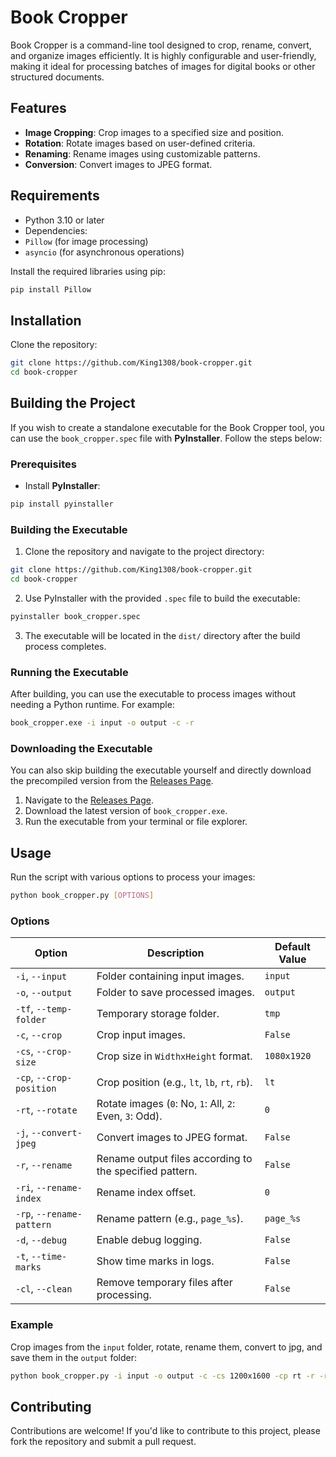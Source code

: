 # Book Cropper

Book Cropper is a command-line tool designed to crop, rename, convert, and organize images efficiently. It is highly configurable and user-friendly, making it ideal for processing batches of images for digital books or other structured documents.

## Features

- **Image Cropping**: Crop images to a specified size and position.
- **Rotation**: Rotate images based on user-defined criteria.
- **Renaming**: Rename images using customizable patterns.
- **Conversion**: Convert images to JPEG format.

## Requirements

- Python 3.10 or later
- Dependencies:
- `Pillow` (for image processing)
- `asyncio` (for asynchronous operations)

Install the required libraries using pip:

```bash
pip install Pillow
```

## Installation

Clone the repository:

```bash
git clone https://github.com/King1308/book-cropper.git
cd book-cropper
```

## Building the Project

If you wish to create a standalone executable for the Book Cropper tool, you can use the `book_cropper.spec` file with **PyInstaller**. Follow the steps below:

### Prerequisites

- Install **PyInstaller**:

```bash
pip install pyinstaller
```

### Building the Executable

1. Clone the repository and navigate to the project directory:
```bash
git clone https://github.com/King1308/book-cropper.git
cd book-cropper
```

2. Use PyInstaller with the provided `.spec` file to build the executable:
```bash
pyinstaller book_cropper.spec
```

3. The executable will be located in the `dist/` directory after the build process completes.

### Running the Executable

After building, you can use the executable to process images without needing a Python runtime. For example:

```bash
book_cropper.exe -i input -o output -c -r
```


### Downloading the Executable

You can also skip building the executable yourself and directly download the precompiled version from the [Releases Page](https://github.com/King1308/book-cropper/releases).

1. Navigate to the [Releases Page](https://github.com/King1308/book-cropper/releases).
2. Download the latest version of `book_cropper.exe`.
3. Run the executable from your terminal or file explorer.



## Usage

Run the script with various options to process your images:

```bash
python book_cropper.py [OPTIONS]
```

### Options

| Option                | Description                                                                                          | Default Value         |
|-----------------------|------------------------------------------------------------------------------------------------------|-----------------------|
| `-i`, `--input`       | Folder containing input images.                                                                      | `input`              |
| `-o`, `--output`      | Folder to save processed images.                                                                     | `output`             |
| `-tf`, `--temp-folder`| Temporary storage folder.                                                                            | `tmp`                |
| `-c`, `--crop`        | Crop input images.                                                                                   | `False`              |
| `-cs`, `--crop-size`  | Crop size in `WidthxHeight` format.                                                                  | `1080x1920`          |
| `-cp`, `--crop-position`| Crop position (e.g., `lt`, `lb`, `rt`, `rb`).                                                      | `lt`                 |
| `-rt`, `--rotate`     | Rotate images (`0`: No, `1`: All, `2`: Even, `3`: Odd).                                              | `0`                  |
| `-j`, `--convert-jpeg`| Convert images to JPEG format.                                                                       | `False`              |
| `-r`, `--rename`      | Rename output files according to the specified pattern.                                              | `False`              |
| `-ri`, `--rename-index`| Rename index offset.                                                                                | `0`                  |
| `-rp`, `--rename-pattern`| Rename pattern (e.g., `page_%s`).                                                                  | `page_%s`            |
| `-d`, `--debug`       | Enable debug logging.                                                                                | `False`              |
| `-t`, `--time-marks`  | Show time marks in logs.                                                                             | `False`              |
| `-cl`, `--clean`      | Remove temporary files after processing.                                                             | `False`              |

### Example

Crop images from the `input` folder, rotate, rename them, convert to jpg, and save them in the `output` folder:

```bash
python book_cropper.py -i input -o output -c -cs 1200x1600 -cp rt -r -ri -1 -rp "image_%s" -j -t -cl
```

## Contributing

Contributions are welcome! If you'd like to contribute to this project, please fork the repository and submit a pull request.
